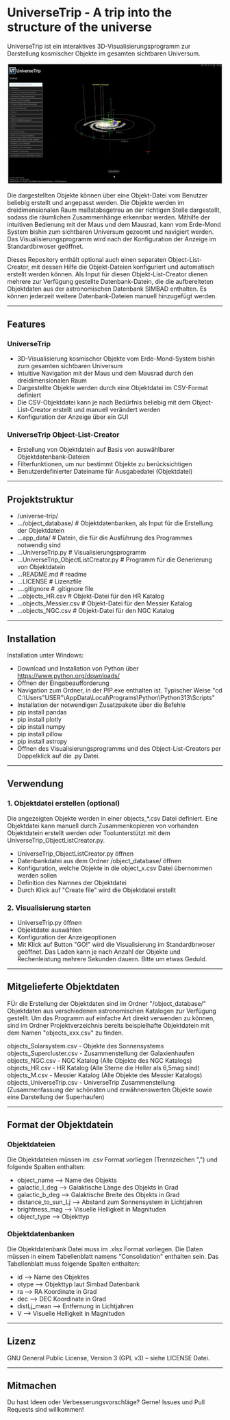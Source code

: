 # UniverseTrip - A trip into the structure of the universe

UniverseTrip ist ein interaktives 3D-Visualisierungsprogramm zur Darstellung kosmischer Objekte im gesamten sichtbaren Universum. 

![Demo GIF](app_data/UniverseTrip_recording.gif)

Die dargestellten Objekte können über eine Objekt-Datei vom Benutzer beliebig erstellt und angepasst werden. Die Objekte werden im dreidimensionalen Raum maßstabsgetreu an der richtigen Stelle dargestellt, sodass die räumlichen Zusammenhänge erkennbar werden. Mithilfe der intuitiven Bedienung mit der Maus und dem Mausrad, kann vom Erde-Mond System bishin zum sichtbaren Universum gezoomt und navigiert werden. Das Visualisierungsprogramm wird nach der Konfiguration der Anzeige im Standardbrwoser geöffnet.

Dieses Repository enthält optional auch einen separaten Object-List-Creator, mit dessen Hilfe die Objekt-Dateien konfiguriert und automatisch erstellt werden können. Als Input für diesen Objekt-List-Creator dienen mehrere zur Verfügung gestellte Datenbank-Datein, die die aufbereiteten Objektdaten aus der astronomischen Datenbank SIMBAD enthalten. Es können jederzeit weitere Datenbank-Dateien manuell hinzugefügt werden.

---

## Features

### UniverseTrip
- 3D-Visualisierung kosmischer Objekte vom Erde-Mond-System bishin zum gesamten sichtbaren Universum
- Intuitive Navigation mit der Maus und dem Mausrad durch den dreidimensionalen Raum
- Dargestellte Objekte werden durch eine Objektdatei im CSV-Format definiert
- Die CSV-Objektdatei kann je nach Bedürfnis beliebig mit dem Object-List-Creator erstellt und manuell verändert werden
- Konfiguration der Anzeige über ein GUI

### UniverseTrip Object-List-Creator
- Erstellung von Objektdatein auf Basis von auswählbarer Objektdatenbank-Dateien
- Filterfunktionen, um nur bestimmt Objekte zu berücksichtigen
- Benutzerdefinierter Dateiname für Ausgabedatei (Objektdatei)

---

## Projektstruktur

- /universe-trip/ 
- .../object_database/                    # Objektdatenbanken, als Input für die Erstellung der Objektdatein
- ...app_data/                            # Datein, die für die Ausführung des Programmes notwendig sind
- ...UniverseTrip.py                      # Visualisierungsprogramm
- ...UniverseTrip_ObjectListCreator.py    # Programm für die Generierung von Objektdatein
- ...README.md                            # readme
- ...LICENSE                              # Lizenzfile
- ....gitignore                           # .gitignore file
- ...objects_HR.csv                       # Objekt-Datei für den HR Katalog
- ...objects_Messier.csv                  # Objekt-Datei für den Messier Katalog
- ...objects_NGC.csv                      # Objekt-Datei für den NGC Katalog

---

## Installation

Installation unter Windows:
- Download und Installation von Python über https://www.python.org/downloads/
- Öffnen der Eingabeaufforderung
- Navigation zum Ordner, in der PIP.exe enthalten ist. Typischer Weise "cd C:\Users\"USER"\AppData\Local\Programs\Python\Python313\Scripts"
- Installation der notwendigen Zusatzpakete über die Befehle
- pip install pandas
- pip install plotly
- pip install numpy
- pip install pillow
- pip install astropy
- Öffnen des Visualisierungsprogramms und des Object-List-Creators per Doppelklick auf die .py Datei.

---

## Verwendung
### 1. Objektdatei erstellen (optional)
Die angezeigten Objekte werden in einer objects_*.csv Datei definiert. Eine Objektdatei kann manuell durch Zusammenkopieren von vorhanden Objektdatein erstellt werden oder Toolunterstützt mit dem UniverseTrip_ObjectListCreator.py.

 - UniverseTrip_ObjectListCreator.py öffnen
 - Datenbankdatei aus dem Ordner /object_database/ öffnen
 - Konfiguration, welche Objekte in die object_x.csv Datei übernommen werden sollen
 - Definition des Namnes der Objektdatei
 - Durch Klick auf "Create file" wird die Objektdatei erstellt

### 2. Visualisierung starten
- UniverseTrip.py öffnen
- Objektdatei auswählen
- Konfiguration der Anzeigeoptionen
- Mit Klick auf Button "GO!" wird die Visualisierung im Standardbrwoser geöffnet. Das Laden kann je nach Anzahl der Objekte und Rechenleistung mehrere Sekunden dauern. Bitte um etwas Geduld.

---
## Mitgelieferte Objektdaten
FÜr die Erstellung der Objektdaten sind im Ordner "/object_database/" Objektdaten aus verschiedenen astronomischen Katalogen zur Verfügung gestellt.
Um das Programm auf einfache Art direkt verwenden zu können, sind im Ordner Projektverzeichnis bereits beispielhafte Objektdatein mit dem Namen "objects_xxx.csv" zu finden.  

objects_Solarsystem.csv - Objekte des Sonnensystems
objects_Supercluster.csv - Zusammenstellung der Galaxienhaufen
objects_NGC.csv - NGC Katalog (Alle Objekte des NGC Katalogs)
objects_HR.csv - HR Katalog (Alle Sterne die Heller als 6,5mag sind)
objects_M.csv - Messier Katalog (Alle Objekte des Messier Katalogs)
objects_UniverseTrip.csv - UniverseTrip Zusammenstellung (Zusammenfassung der schönsten und erwähnenswerten Objekte sowie eine Darstellung der Superhaufen)

---

## Format der Objektdatein
### Objektdateien
Die Objektdateien müssen im .csv Format vorliegen (Trennzeichen ",") und folgende Spalten enthalten:
- object_name --> Name des Objekts
- galactic_l_deg --> Galaktische Länge des Objekts in Grad
- galactic_b_deg --> Galaktische Breite des Objekts in Grad
- distance_to_sun_Lj --> Abstand zum Sonnensystem in Lichtjahren
- brightness_mag --> Visuelle Helligkeit in Magnituden
- object_type --> Objekttyp

### Objektdatenbanken
Die Objektdatenbank Datei muss im .xlsx Format vorliegen.
Die Daten müssen in einem Tabellenblatt namens "Consolidation" enthalten sein.
Das Tabellenblatt muss folgende Spalten enthalten:
- id --> Name des Objektes
- otype --> Objekttyp laut Simbad Datenbank
- ra --> RA Koordinate in Grad
- dec --> DEC Koordinate in Grad
- distLj_mean --> Entfernung in Lichtjahren
- V --> Visuelle Helligkeit in Magnituden

---
## Lizenz
GNU General Public License, Version 3 (GPL v3) – siehe LICENSE Datei.

---
## Mitmachen
Du hast Ideen oder Verbesserungsvorschläge? Gerne! Issues und Pull Requests sind willkommen!
